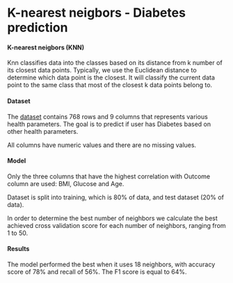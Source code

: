 # K-nearest neigbors - Diabetes prediction

#### K-nearest neigbors (KNN)
Knn classifies data into the classes based on its distance from k number of its closest data points. Typically,
we use the Euclidean distance to determine which data point is the closest. It will classify the current data point
to the same class that most of the closest k data points belong to.

#### Dataset
The [dataset](https://www.kaggle.com/datasets/mathchi/diabetes-data-set) contains 768 rows and 9 columns that represents
various health parameters. The goal is to predict if user has Diabetes based on other health parameters.

All columns have numeric values and there are no missing values.

#### Model

Only the three columns that have the highest correlation with Outcome column are used: BMI, Glucose and Age.

Dataset is split into training, which is 80% of data, and test dataset (20% of data).

In order to determine the best number of neighbors we calculate the best achieved cross validation score
for each number of neighbors, ranging from 1 to 50.

#### Results

The model performed the best when it uses 18 neighbors, with accuracy score of 78% and recall of 56%.
The F1 score is equal to 64%.
